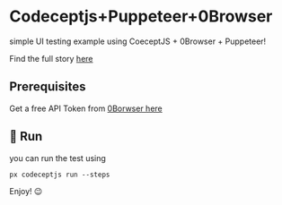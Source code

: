 # Codeceptjs+Puppeteer+0Browser

simple UI testing example using CoeceptJS + 0Browser + Puppeteer!

Find the full story [here](https://www.0browser.com/docs/test-codeceptjs.html)

## Prerequisites
Get a free API Token from [0Borwser here](https://www.0browser.com/docs/get-token.html) 

## 🏃 Run
you can run the test using 

```
px codeceptjs run --steps
```

Enjoy! :wink:

